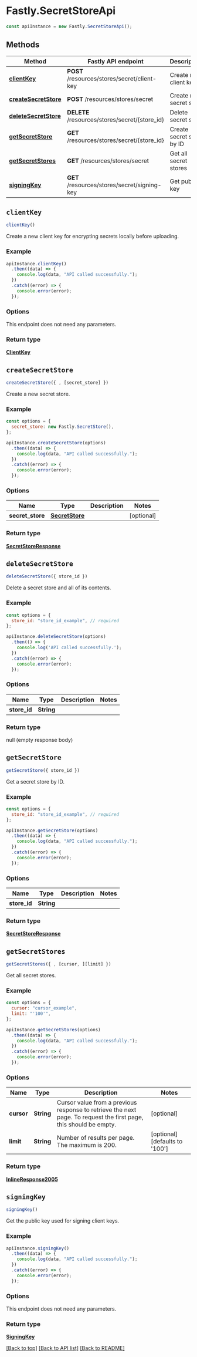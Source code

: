 # Fastly.SecretStoreApi

```javascript
const apiInstance = new Fastly.SecretStoreApi();
```
## Methods

Method | Fastly API endpoint | Description
------------- | ------------- | -------------
[**clientKey**](SecretStoreApi.md#clientKey) | **POST** /resources/stores/secret/client-key | Create new client key
[**createSecretStore**](SecretStoreApi.md#createSecretStore) | **POST** /resources/stores/secret | Create new secret store
[**deleteSecretStore**](SecretStoreApi.md#deleteSecretStore) | **DELETE** /resources/stores/secret/{store_id} | Delete secret store
[**getSecretStore**](SecretStoreApi.md#getSecretStore) | **GET** /resources/stores/secret/{store_id} | Create secret store by ID
[**getSecretStores**](SecretStoreApi.md#getSecretStores) | **GET** /resources/stores/secret | Get all secret stores
[**signingKey**](SecretStoreApi.md#signingKey) | **GET** /resources/stores/secret/signing-key | Get public key


## `clientKey`

```javascript
clientKey()
```

Create a new client key for encrypting secrets locally before uploading.

### Example

```javascript
apiInstance.clientKey()
  .then((data) => {
    console.log(data, "API called successfully.");
  })
  .catch((error) => {
    console.error(error);
  });
```

### Options

This endpoint does not need any parameters.

### Return type

[**ClientKey**](ClientKey.md)


## `createSecretStore`

```javascript
createSecretStore({ , [secret_store] })
```

Create a new secret store.

### Example

```javascript
const options = {
  secret_store: new Fastly.SecretStore(),
};

apiInstance.createSecretStore(options)
  .then((data) => {
    console.log(data, "API called successfully.");
  })
  .catch((error) => {
    console.error(error);
  });
```

### Options

Name | Type | Description  | Notes
------------- | ------------- | ------------- | -------------
**secret_store** | [**SecretStore**](SecretStore.md) |  | [optional]

### Return type

[**SecretStoreResponse**](SecretStoreResponse.md)


## `deleteSecretStore`

```javascript
deleteSecretStore({ store_id })
```

Delete a secret store and all of its contents.

### Example

```javascript
const options = {
  store_id: "store_id_example", // required
};

apiInstance.deleteSecretStore(options)
  .then(() => {
    console.log('API called successfully.');
  })
  .catch((error) => {
    console.error(error);
  });
```

### Options

Name | Type | Description  | Notes
------------- | ------------- | ------------- | -------------
**store_id** | **String** |  |

### Return type

null (empty response body)


## `getSecretStore`

```javascript
getSecretStore({ store_id })
```

Get a secret store by ID.

### Example

```javascript
const options = {
  store_id: "store_id_example", // required
};

apiInstance.getSecretStore(options)
  .then((data) => {
    console.log(data, "API called successfully.");
  })
  .catch((error) => {
    console.error(error);
  });
```

### Options

Name | Type | Description  | Notes
------------- | ------------- | ------------- | -------------
**store_id** | **String** |  |

### Return type

[**SecretStoreResponse**](SecretStoreResponse.md)


## `getSecretStores`

```javascript
getSecretStores({ , [cursor, ][limit] })
```

Get all secret stores.

### Example

```javascript
const options = {
  cursor: "cursor_example",
  limit: "'100'",
};

apiInstance.getSecretStores(options)
  .then((data) => {
    console.log(data, "API called successfully.");
  })
  .catch((error) => {
    console.error(error);
  });
```

### Options

Name | Type | Description  | Notes
------------- | ------------- | ------------- | -------------
**cursor** | **String** | Cursor value from a previous response to retrieve the next page. To request the first page, this should be empty. | [optional]
**limit** | **String** | Number of results per page. The maximum is 200. | [optional] [defaults to '100']

### Return type

[**InlineResponse2005**](InlineResponse2005.md)


## `signingKey`

```javascript
signingKey()
```

Get the public key used for signing client keys.

### Example

```javascript
apiInstance.signingKey()
  .then((data) => {
    console.log(data, "API called successfully.");
  })
  .catch((error) => {
    console.error(error);
  });
```

### Options

This endpoint does not need any parameters.

### Return type

[**SigningKey**](SigningKey.md)


[[Back to top]](#) [[Back to API list]](../../README.md#endpoints)
[[Back to README]](../../README.md)

